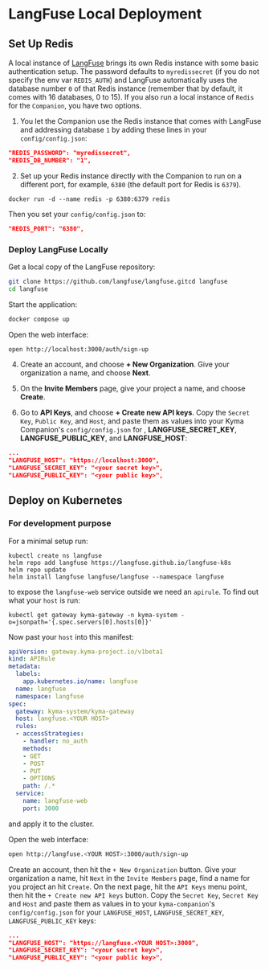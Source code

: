 # LangFuse Local Deployment

## Set Up Redis

A local instance of [LangFuse](https://langfuse.com/docs) brings its own Redis instance with some basic authentication setup. The password defaults to `myredissecret` (if you do not specify the env var `REDIS_AUTH`) and LangFuse automatically uses the database number `0` of that Redis instance (remember that by default, it comes with 16 databases, 0 to 15).
If you also run a local instance of `Redis` for the `Companion`, you have two options.

1. You let the Companion use the Redis instance that comes with LangFuse and addressing database `1` by adding these lines in your `config/config.json`:

  ```json
  "REDIS_PASSWORD": "myredissecret",
  "REDIS_DB_NUMBER": "1",
  ```

2. Set up your Redis instance directly with the Companion to run on a different port, for example, `6380` (the default port for Redis is `6379`).

  ```
  docker run -d --name redis -p 6380:6379 redis
  ```

Then you set your `config/config.json` to:

  ```json
  "REDIS_PORT": "6380",
  ```

### Deploy LangFuse Locally

Get a local copy of the LangFuse repository:

  ```bash
  git clone https://github.com/langfuse/langfuse.gitcd langfuse
  cd langfuse
  ```

Start the application:

  ```bash
  docker compose up
  ```

Open the web interface:

  ```bash
  open http://localhost:3000/auth/sign-up
  ```

4. Create an account, and choose **+ New Organization**. Give your organization a name, and choose **Next**.

5. On the **Invite Members** page, give your project a name, and choose **Create**.
6. Go to **API Keys**, and choose **+ Create new API keys**. Copy the `Secret Key`, `Public Key`, and `Host`, and paste them as values into your Kyma Companion's `config/config.json` for , **LANGFUSE_SECRET_KEY**, **LANGFUSE_PUBLIC_KEY**, and **LANGFUSE_HOST**:

  ```json
  ...
  "LANGFUSE_HOST": "https://localhost:3000",
  "LANGFUSE_SECRET_KEY": "<your secret key>",
  "LANGFUSE_PUBLIC_KEY": "<your public key>",  
  ```

## Deploy on Kubernetes

### For development purpose

For a minimal setup run:

  ```shell
  kubectl create ns langfuse
  helm repo add langfuse https://langfuse.github.io/langfuse-k8s
  helm repo update
  helm install langfuse langfuse/langfuse --namespace langfuse
  ```

to expose the `langfuse-web` service outside we need an `apirule`. To find out what your `host` is run:

  ```shell
  kubectl get gateway kyma-gateway -n kyma-system -o=jsonpath='{.spec.servers[0].hosts[0]}'
  ```

Now past your `host` into this manifest:

  ```yaml
  apiVersion: gateway.kyma-project.io/v1beta1
  kind: APIRule
  metadata:
    labels:
      app.kubernetes.io/name: langfuse
    name: langfuse
    namespace: langfuse
  spec:
    gateway: kyma-system/kyma-gateway
    host: langfuse.<YOUR HOST>
    rules:
    - accessStrategies:
      - handler: no_auth
      methods:
      - GET
      - POST
      - PUT
      - OPTIONS
      path: /.*
    service:
      name: langfuse-web
      port: 3000
  ```

and apply it to the cluster.

Open the web interface:

  ```bash
  open http://langfuse.<YOUR HOST>:3000/auth/sign-up
  ```

Create an account, then hit the `+ New Organization` button. Give your organization a name, hit `Next` in the `Invite Members` page, find a name for you project an hit `Create`.
On the next page, hit the `API Keys` menu point, then hit the `+ Create new API keys` button. Copy the `Secret Key`, `Secret Key` and `Host` and paste them as values in to your `kyma-companion`'s `config/config.json` for your `LANGFUSE_HOST`, `LANGFUSE_SECRET_KEY`, `LANGFUSE_PUBLIC_KEY` keys:

  ```json
  ...
  "LANGFUSE_HOST": "https://langfuse.<YOUR HOST>:3000",
  "LANGFUSE_SECRET_KEY": "<your secret key>",
  "LANGFUSE_PUBLIC_KEY": "<your public key>",  
  ```
